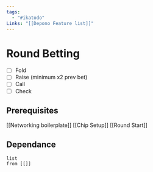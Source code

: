 ```yaml
---
tags:
  - "#ikatodo"
Links: "[[Depono Feature list]]"
---
```



# Round Betting
- [ ] Fold
- [ ] Raise (minimum x2 prev bet)
- [ ] Call
- [ ] Check
## Prerequisites 
[[Networking boilerplate]]
[[Chip Setup]]
[[Round Start]]

## Dependance

```dataview
list
from [[]]
```

